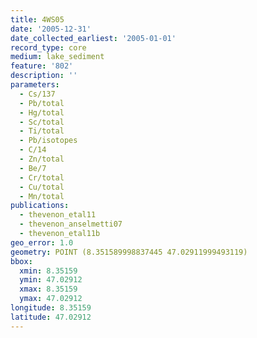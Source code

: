 ```yaml
---
title: 4WS05
date: '2005-12-31'
date_collected_earliest: '2005-01-01'
record_type: core
medium: lake_sediment
feature: '802'
description: ''
parameters:
  - Cs/137
  - Pb/total
  - Hg/total
  - Sc/total
  - Ti/total
  - Pb/isotopes
  - C/14
  - Zn/total
  - Be/7
  - Cr/total
  - Cu/total
  - Mn/total
publications:
  - thevenon_etal11
  - thevenon_anselmetti07
  - thevenon_etal11b
geo_error: 1.0
geometry: POINT (8.351589998837445 47.02911999493119)
bbox:
  xmin: 8.35159
  ymin: 47.02912
  xmax: 8.35159
  ymax: 47.02912
longitude: 8.35159
latitude: 47.02912
---
```

